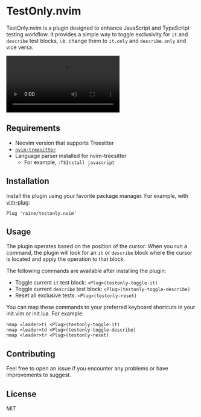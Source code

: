 # TestOnly.nvim

TestOnly.nvim is a plugin designed to enhance JavaScript and TypeScript testing
workflow. It provides a simple way to toggle exclusivity for `it` and `describe`
test blocks, i.e. change them to `it.only` and `describe.only` and vice versa.

![](https://github.com/raine/testonly.nvim/raw/gh-pages/testonly_demo.mp4)

## Requirements

- Neovim version that supports Treesitter
- [`nvim-treesitter`](https://github.com/nvim-treesitter/nvim-treesitter#installation)
- Language parser installed for nvim-treesitter
  - For example, `:TSInstall javascript`

## Installation

Install the plugin using your favorite package manager. For example, with
[vim-plug](https://github.com/junegunn/vim-plug):

```vim
Plug 'raine/testonly.nvim'
```

## Usage

The plugin operates based on the position of the cursor. When you run a command,
the plugin will look for an `it` or `describe` block where the cursor is located
and apply the operation to that block.

The following commands are available after installing the plugin:

- Toggle current `it` test block: `<Plug>(testonly-toggle-it)`
- Toggle current `describe` test block: `<Plug>(testonly-toggle-describe)`
- Reset all exclusive tests: `<Plug>(testonly-reset)`

You can map these commands to your preferred keyboard shortcuts in your init.vim
or init.lua. For example:

```vim
nmap <leader>ti <Plug>(testonly-toggle-it)
nmap <leader>td <Plug>(testonly-toggle-describe)
nmap <leader>tr <Plug>(testonly-reset)
```

## Contributing

Feel free to open an issue if you encounter any problems or have improvements to
suggest.

## License

MIT
